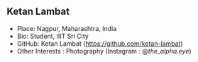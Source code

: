 ﻿Ketan Lambat 
---
- Place: Nagpur, Maharashtra, India
- Bio: Student, IIIT Sri City 
- GitHub: Ketan Lambat (https://github.com/ketan-lambat)
- Other Interests : Photography (Instagram : @*the_alpha.eye*)
